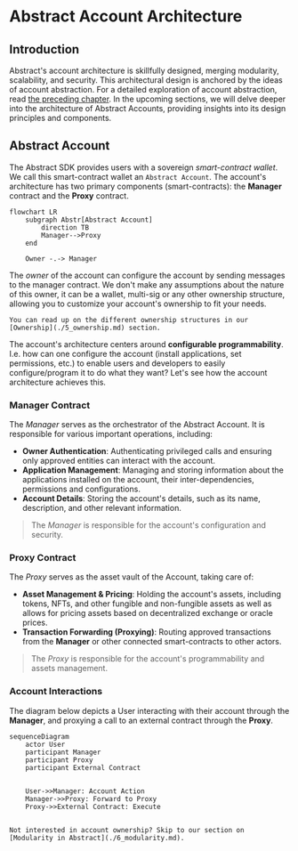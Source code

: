 # Abstract Account Architecture

## Introduction

Abstract's account architecture is skillfully designed, merging modularity, scalability, and security. This architectural design is anchored by the ideas of account abstraction. For a detailed exploration of account abstraction, read [the preceding chapter](./3_account_abstraction.md). In the upcoming sections, we will delve deeper into the architecture of Abstract Accounts, providing insights into its design principles and components.

## Abstract Account

The Abstract SDK provides users with a sovereign *smart-contract wallet*. We call this smart-contract wallet an `Abstract Account`. The account's architecture has two primary components (smart-contracts): the **Manager** contract and the **Proxy** contract.

```mermaid
flowchart LR
    subgraph Abstr[Abstract Account]
        direction TB
        Manager-->Proxy
    end

    Owner -.-> Manager
```

The *owner* of the account can configure the account by sending messages to the manager contract. We don't make any assumptions about the nature of this owner, it can be a wallet, multi-sig or any other ownership structure, allowing you to customize your account's ownership to fit your needs.

```admonish info
You can read up on the different ownership structures in our [Ownership](./5_ownership.md) section.
```

The account's architecture centers around **configurable programmability**. I.e. how can one configure the account (install applications, set permissions, etc.) to enable users and developers to easily configure/program it to do what they want? Let's see how the account architecture achieves this.

### Manager Contract

The *Manager* serves as the orchestrator of the Abstract Account. It is responsible for various important operations, including:

- **Owner Authentication**: Authenticating privileged calls and ensuring only approved entities can interact with the account.
- **Application Management**: Managing and storing information about the applications installed on the account, their inter-dependencies, permissions and configurations.
- **Account Details**: Storing the account's details, such as its name, description, and other relevant information.

> The *Manager* is responsible for the account's configuration and security.

### Proxy Contract

The *Proxy* serves as the asset vault of the Account, taking care of:

- **Asset Management & Pricing**: Holding the account's assets, including tokens, NFTs, and other fungible and non-fungible assets as well as allows for pricing assets based on decentralized exchange or oracle prices.
- **Transaction Forwarding (Proxying)**: Routing approved transactions from the **Manager** or other connected smart-contracts to other actors.

> The *Proxy* is responsible for the account's programmability and assets management.

### Account Interactions

The diagram below depicts a User interacting with their account through the **Manager**, and proxying a call to an external contract through the **Proxy**.

```mermaid
sequenceDiagram
    actor User
    participant Manager
    participant Proxy
    participant External Contract


    User->>Manager: Account Action
    Manager->>Proxy: Forward to Proxy
    Proxy->>External Contract: Execute
  
```

```admonish info
Not interested in account ownership? Skip to our section on [Modularity in Abstract](./6_modularity.md).
```
